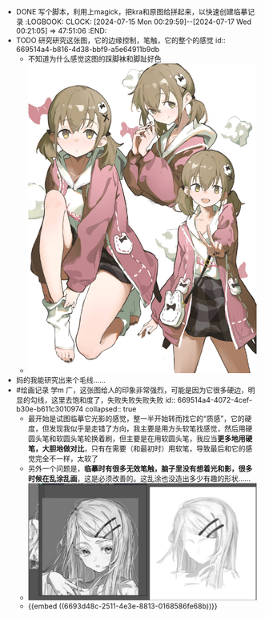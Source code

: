 - DONE 写个脚本，利用上magick，把kra和原图给拼起来，以快速创建临摹记录
  :LOGBOOK:
  CLOCK: [2024-07-15 Mon 00:29:59]--[2024-07-17 Wed 00:21:05] =>  47:51:06
  :END:
- TODO 研究研究这张图，它的边缘控制，笔触，它的整个的感觉
  id:: 669514a4-b816-4d38-bbf9-a5e64911b9db
	- 不知道为什么感觉这图的踩脚袜和脚趾好色
	- ![cc76325d0952359663512fa8383dedd8.jpg](../assets/cc76325d0952359663512fa8383dedd8_1721008558864_0.jpg)
- 妈的我能研究出来个毛线......
- #绘画记录 学m 广，这张图给人的印象非常强烈，可能是因为它很多硬边，明显的勾线，这里去饱和度了，失败失败失败失败
  id:: 669514a4-4072-4cef-b30e-b611c3010974
  collapsed:: true
	- 最开始是试图临摹它光影的感觉，整一半开始转而找它的“质感”，它的硬度，但发现我似乎是走错了方向，我主要是用方头软笔找感觉，然后用硬圆头笔和软圆头笔轮换着刷，但主要是在用软圆头笔，我应当**更多地用硬笔，大胆地做对比**，只有在需要（和最初时）用软笔，导致最后和它的感觉完全不一样，太软了
	- 另外一个问题是，**临摹时有很多无效笔触，脑子里没有想着光和影，很多时候在乱涂乱画**，这是必须改善的。这乱涂也没造出多少有趣的形状……
	- ![image.png](../assets/image_1721046214134_0.png)
	- {{embed ((6693d48c-2511-4e3e-8813-0168586fe68b))}}
